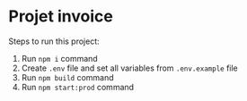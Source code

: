 # Projet invoice

Steps to run this project:

1. Run `npm i` command
2. Create `.env` file and set all variables from `.env.example` file
3. Run `npm build` command
4. Run `npm start:prod` command
